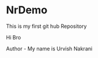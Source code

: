# NrDemo
This is my first git hub Repository
<br>
<p> Hi Bro </p>

Author - My name is Urvish  Nakrani
